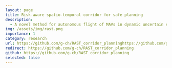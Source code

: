 ```yaml
---
layout: page
title: Risk-aware spatio-temporal corridor for safe planning
description:
  - A novel method for autonomous flight of MAVs in dynamic uncertain environments without making specific assumptions on the obstacles. <br> Published at RA-L
img: /assets/img/rast.png
importance: 1
category: research
url: https://github.com/g-ch/RAST_corridor_planninghttps://github.com/g-ch/RAST_corridor_planning
redirect: https://github.com/g-ch/RAST_corridor_planning
github: https://github.com/g-ch/RAST_corridor_planning
selected: false
---
```


